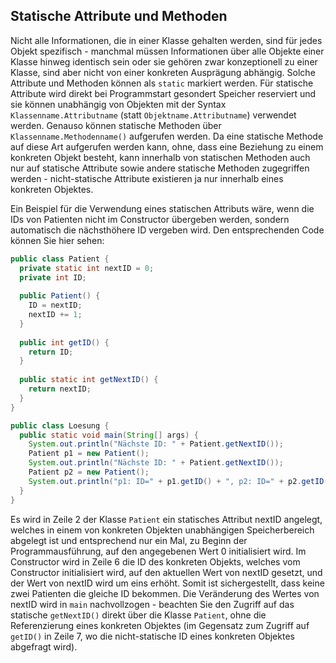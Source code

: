 ## Statische Attribute und Methoden

Nicht alle Informationen, die in einer Klasse gehalten werden, sind für jedes Objekt spezifisch - manchmal müssen Informationen über alle Objekte einer Klasse hinweg identisch sein oder sie gehören zwar konzeptionell zu einer Klasse, sind aber nicht von einer konkreten Ausprägung abhängig. Solche Attribute und Methoden können als `static` markiert werden. Für statische Attribute wird direkt bei Programmstart gesondert Speicher reserviert und sie können unabhängig von Objekten mit der Syntax `Klassenname.Attributname` (statt `Objektname.Attributname`) verwendet werden. Genauso können statische Methoden über `Klassenname.Methodenname()` aufgerufen werden. Da eine statische Methode auf diese Art aufgerufen werden kann, ohne, dass eine Beziehung zu einem konkreten Objekt besteht, kann innerhalb von statischen Methoden auch nur auf statische Attribute sowie andere statische Methoden zugegriffen werden - nicht-statische Attribute existieren ja nur innerhalb eines konkreten Objektes.

Ein Beispiel für die Verwendung eines statischen Attributs wäre, wenn die IDs von Patienten nicht im Constructor übergeben werden, sondern automatisch die nächsthöhere ID vergeben wird. Den entsprechenden Code können Sie hier sehen:

```java
public class Patient {
  private static int nextID = 0;
  private int ID;
  
  public Patient() {
    ID = nextID;
    nextID += 1;
  }
  
  public int getID() {
    return ID;
  }
  
  public static int getNextID() {
    return nextID;
  }
}

public class Loesung {
  public static void main(String[] args) {
    System.out.println("Nächste ID: " + Patient.getNextID());
    Patient p1 = new Patient();
    System.out.println("Nächste ID: " + Patient.getNextID());
    Patient p2 = new Patient();
    System.out.println("p1: ID=" + p1.getID() + ", p2: ID=" + p2.getID());
  }
}
```

Es wird in Zeile 2 der Klasse `Patient` ein statisches Attribut nextID angelegt, welches in einem von konkreten Objekten unabhängigen Speicherbereich abgelegt ist und entsprechend nur ein Mal, zu Beginn der Programmausführung, auf den angegebenen Wert 0 initialisiert wird. Im Constructor wird in Zeile 6 die ID des konkreten Objekts, welches vom Constructor initialisiert wird, auf den aktuellen Wert von nextID gesetzt, und der Wert von nextID wird um eins erhöht. Somit ist sichergestellt, dass keine zwei Patienten die gleiche ID bekommen. Die Veränderung des Wertes von nextID wird in `main` nachvollzogen - beachten Sie den Zugriff auf das statische `getNextID()` direkt über die Klasse `Patient`, ohne die Referenzierung eines konkreten Objektes (im Gegensatz zum Zugriff auf `getID()` in Zeile 7, wo die nicht-statische ID eines konkreten Objektes abgefragt wird).

